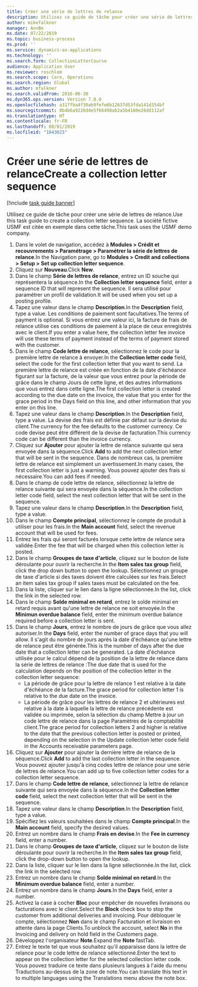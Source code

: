 ```yaml
---
title: Créer une série de lettres de relance
description: Utilisez ce guide de tâche pour créer une série de lettres de relance.
author: mikefalkner
manager: AnnBe
ms.date: 07/22/2019
ms.topic: business-process
ms.prod: ''
ms.service: dynamics-ax-applications
ms.technology: ''
ms.search.form: CollectionLetterCourse
audience: Application User
ms.reviewer: roschlom
ms.search.scope: Core, Operations
ms.search.region: Global
ms.author: mfalkner
ms.search.validFrom: 2016-06-30
ms.dyn365.ops.version: Version 7.0.0
ms.openlocfilehash: a317fba4f30ab9fefe6b12637d53fda141d354bf
ms.sourcegitcommit: 8b4b6a9226d4e5f66498ab2a5b4160e26dd112af
ms.translationtype: HT
ms.contentlocale: fr-FR
ms.lasthandoff: 08/01/2019
ms.locfileid: "1843023"
---
```

# <a name="create-a-collection-letter-sequence"></a><span data-ttu-id="9cd5f-103">Créer une série de lettres de relance</span><span class="sxs-lookup"><span data-stu-id="9cd5f-103">Create a collection letter sequence</span></span>

[!include [task guide banner](../../includes/task-guide-banner.md)]

<span data-ttu-id="9cd5f-104">Utilisez ce guide de tâche pour créer une série de lettres de relance.</span><span class="sxs-lookup"><span data-stu-id="9cd5f-104">Use this task guide to create a collection letter sequence.</span></span> <span data-ttu-id="9cd5f-105">La société fictive USMF est citée en exemple dans cette tâche.</span><span class="sxs-lookup"><span data-stu-id="9cd5f-105">This task uses the USMF demo company.</span></span>

1. <span data-ttu-id="9cd5f-106">Dans le volet de navigation, accédez à **Modules > Crédit et recouvrements > Paramétrage > Paramétrer la série de lettres de relance**.</span><span class="sxs-lookup"><span data-stu-id="9cd5f-106">In the Navigation pane, go to **Modules > Credit and collections > Setup > Set up collection letter sequence**.</span></span>
2. <span data-ttu-id="9cd5f-107">Cliquez sur **Nouveau**.</span><span class="sxs-lookup"><span data-stu-id="9cd5f-107">Click **New**.</span></span>
3. <span data-ttu-id="9cd5f-108">Dans le champ **Série de lettres de relance**, entrez un ID souche qui représentera la séquence.</span><span class="sxs-lookup"><span data-stu-id="9cd5f-108">In the **Collection letter sequence** field, enter a sequence ID that will represent the sequence.</span></span> <span data-ttu-id="9cd5f-109">Il sera utilisé pour paramétrer un profil de validation.</span><span class="sxs-lookup"><span data-stu-id="9cd5f-109">It will be used when you set up a posting profile.</span></span>
4. <span data-ttu-id="9cd5f-110">Tapez une valeur dans le champ **Description**.</span><span class="sxs-lookup"><span data-stu-id="9cd5f-110">In the **Description** field, type a value.</span></span>  <span data-ttu-id="9cd5f-111">Les conditions de paiement sont facultatives.</span><span class="sxs-lookup"><span data-stu-id="9cd5f-111">The terms of payment is optional.</span></span> <span data-ttu-id="9cd5f-112">Si vous entrez une valeur ici, la facture de frais de relance utilise ces conditions de paiement à la place de ceux enregistrés avec le client.</span><span class="sxs-lookup"><span data-stu-id="9cd5f-112">If you enter a value here, the collection letter fee invoice will use these terms of payment instead of the terms of payment stored with the customer.</span></span>  
5. <span data-ttu-id="9cd5f-113">Dans le champ **Code lettre de relance**, sélectionnez le code pour la première lettre de relance à envoyer.</span><span class="sxs-lookup"><span data-stu-id="9cd5f-113">In the **Collection letter code** field, select the code for the first collection letter that you want to send.</span></span> <span data-ttu-id="9cd5f-114">La première lettre de relance est créée en fonction de la date d'échéance figurant sur la facture, de la valeur que vous entrez pour la période de grâce dans le champ Jours de cette ligne, et des autres informations que vous entrez dans cette ligne.</span><span class="sxs-lookup"><span data-stu-id="9cd5f-114">The first collection letter is created according to the due date on the invoice, the value that you enter for the grace period in the Days field on this line, and other information that you enter on this line.</span></span>  
6. <span data-ttu-id="9cd5f-115">Tapez une valeur dans le champ **Description**.</span><span class="sxs-lookup"><span data-stu-id="9cd5f-115">In the **Description** field, type a value.</span></span> <span data-ttu-id="9cd5f-116">La devise des frais est définie par défaut sur la devise du client.</span><span class="sxs-lookup"><span data-stu-id="9cd5f-116">The currency for the fee defaults to the customer currency.</span></span> <span data-ttu-id="9cd5f-117">Ce code devise peut être différent de la devise de facturation.</span><span class="sxs-lookup"><span data-stu-id="9cd5f-117">This currency code can be different than the invoice currency.</span></span>  
7. <span data-ttu-id="9cd5f-118">Cliquez sur **Ajouter** pour ajouter la lettre de relance suivante qui sera envoyée dans la séquence.</span><span class="sxs-lookup"><span data-stu-id="9cd5f-118">Click **Add** to add the next collection letter that will be sent in the sequence.</span></span> <span data-ttu-id="9cd5f-119">Dans de nombreux cas, la première lettre de relance est simplement un avertissement.</span><span class="sxs-lookup"><span data-stu-id="9cd5f-119">In many cases, the first collection letter is just a warning.</span></span> <span data-ttu-id="9cd5f-120">Vous pouvez ajouter des frais si nécessaire.</span><span class="sxs-lookup"><span data-stu-id="9cd5f-120">You can add fees if needed.</span></span>  
8. <span data-ttu-id="9cd5f-121">Dans le champ de code lettre de relance, sélectionnez la lettre de relance suivante qui sera envoyée dans la séquence.</span><span class="sxs-lookup"><span data-stu-id="9cd5f-121">In the collection letter code field, select the next collection letter that will be sent in the sequence.</span></span>
9. <span data-ttu-id="9cd5f-122">Tapez une valeur dans le champ **Description**.</span><span class="sxs-lookup"><span data-stu-id="9cd5f-122">In the **Description** field, type a value.</span></span>
10. <span data-ttu-id="9cd5f-123">Dans le champ **Compte principal**, sélectionnez le compte de produit à utiliser pour les frais.</span><span class="sxs-lookup"><span data-stu-id="9cd5f-123">In the **Main account** field, select the revenue account that will be used for fees.</span></span>
11. <span data-ttu-id="9cd5f-124">Entrez les frais qui seront facturés lorsque cette lettre de relance sera validée.</span><span class="sxs-lookup"><span data-stu-id="9cd5f-124">Enter the fee that will be charged when this collection letter is posted.</span></span>
12. <span data-ttu-id="9cd5f-125">Dans le champ **Groupes de taxe d'article**, cliquez sur le bouton de liste déroulante pour ouvrir la recherche.</span><span class="sxs-lookup"><span data-stu-id="9cd5f-125">In the **Item sales tax group** field, click the drop down button to open the lookup.</span></span> <span data-ttu-id="9cd5f-126">Sélectionnez un groupe de taxe d'article si des taxes doivent être calculées sur les frais.</span><span class="sxs-lookup"><span data-stu-id="9cd5f-126">Select an item sales tax group if sales taxes must be calculated on the fee.</span></span>  
13. <span data-ttu-id="9cd5f-127">Dans la liste, cliquer sur le lien dans la ligne sélectionnée.</span><span class="sxs-lookup"><span data-stu-id="9cd5f-127">In the list, click the link in the selected row.</span></span>
14. <span data-ttu-id="9cd5f-128">Dans le champ **Solde minimal en retard**, entrez le solde minimal en retard requis avant qu'une lettre de relance ne soit envoyée.</span><span class="sxs-lookup"><span data-stu-id="9cd5f-128">In the **Minimun overdue balance** field, enter the minimum overdue balance required before a collection letter is sent.</span></span>
15. <span data-ttu-id="9cd5f-129">Dans le champ **Jours**, entrez le nombre de jours de grâce que vous allez autoriser.</span><span class="sxs-lookup"><span data-stu-id="9cd5f-129">In the **Days** field, enter the number of grace days that you will allow.</span></span> <span data-ttu-id="9cd5f-130">Il s'agit du nombre de jours après la date d'échéance qu'une lettre de relance peut être générée.</span><span class="sxs-lookup"><span data-stu-id="9cd5f-130">This is the number of days after the due date that a collection letter can be generated.</span></span> <span data-ttu-id="9cd5f-131">La date d'échéance utilisée pour le calcul dépend de la position de la lettre de relance dans la série de lettres de relance :</span><span class="sxs-lookup"><span data-stu-id="9cd5f-131">The due date that is used for the calculation depends on the position of the collection letter in the collection letter sequence:</span></span>
    - <span data-ttu-id="9cd5f-132">La période de grâce pour la lettre de relance 1 est relative à la date d'échéance de la facture.</span><span class="sxs-lookup"><span data-stu-id="9cd5f-132">The grace period for collection letter 1 is relative to the due date on the invoice.</span></span>
    - <span data-ttu-id="9cd5f-133">La période de grâce pour les lettres de relance 2 et ultérieures est relative à la date à laquelle la lettre de relance précédente est validée ou imprimée, selon la sélection du champ Mettre à jour un code lettre de relance dans la page Paramètres de la comptabilité client.</span><span class="sxs-lookup"><span data-stu-id="9cd5f-133">The grace period for collection letters 2 and higher is relative to the date that the previous collection letter is posted or printed, depending on the selection in the Update collection letter code field in the Accounts receivable parameters page.</span></span>  
16. <span data-ttu-id="9cd5f-134">Cliquez sur **Ajouter** pour ajouter la dernière lettre de relance de la séquence.</span><span class="sxs-lookup"><span data-stu-id="9cd5f-134">Click **Add** to add the last collection letter in the sequence.</span></span> <span data-ttu-id="9cd5f-135">Vous pouvez ajouter jusqu'à cinq codes lettre de relance pour une série de lettres de relance.</span><span class="sxs-lookup"><span data-stu-id="9cd5f-135">You can add up to five collection letter codes for a collection letter sequence.</span></span>  
17. <span data-ttu-id="9cd5f-136">Dans le champ **Code lettre de relance**, sélectionnez la lettre de relance suivante qui sera envoyée dans la séquence.</span><span class="sxs-lookup"><span data-stu-id="9cd5f-136">In the **Collection letter code** field, select the next collection letter that will be sent in the sequence.</span></span>
18. <span data-ttu-id="9cd5f-137">Tapez une valeur dans le champ **Description**.</span><span class="sxs-lookup"><span data-stu-id="9cd5f-137">In the **Description** field, type a value.</span></span>
19. <span data-ttu-id="9cd5f-138">Spécifiez les valeurs souhaitées dans le champ **Compte principal**.</span><span class="sxs-lookup"><span data-stu-id="9cd5f-138">In the **Main account** field, specify the desired values.</span></span>
20. <span data-ttu-id="9cd5f-139">Entrez un nombre dans le champ **Frais en devise**.</span><span class="sxs-lookup"><span data-stu-id="9cd5f-139">In the **Fee in currency** field, enter a number.</span></span>
21. <span data-ttu-id="9cd5f-140">Dans le champ **Groupes de taxe d'article**, cliquez sur le bouton de liste déroulante pour ouvrir la recherche.</span><span class="sxs-lookup"><span data-stu-id="9cd5f-140">In the **Item sales tax group** field, click the drop-down button to open the lookup.</span></span>
22. <span data-ttu-id="9cd5f-141">Dans la liste, cliquer sur le lien dans la ligne sélectionnée.</span><span class="sxs-lookup"><span data-stu-id="9cd5f-141">In the list, click the link in the selected row.</span></span>
23. <span data-ttu-id="9cd5f-142">Entrez un nombre dans le champ **Solde minimal en retard**.</span><span class="sxs-lookup"><span data-stu-id="9cd5f-142">In the **Minimum overdue balance** field, enter a number.</span></span>
24. <span data-ttu-id="9cd5f-143">Entrez un nombre dans le champ **Jours**.</span><span class="sxs-lookup"><span data-stu-id="9cd5f-143">In the **Days** field, enter a number.</span></span>
25. <span data-ttu-id="9cd5f-144">Activez la case à cocher **Bloc** pour empêcher de nouvelles livraisons ou facturations avec le client.</span><span class="sxs-lookup"><span data-stu-id="9cd5f-144">Select the **Block** check box to stop the customer from additional deliveries and invoicing.</span></span> <span data-ttu-id="9cd5f-145">Pour débloquer le compte, sélectionnez **Non** dans le champ Facturation et livraison en attente dans la page Clients.</span><span class="sxs-lookup"><span data-stu-id="9cd5f-145">To unblock the account, select **No** in the Invoicing and delivery on hold field in the Customers page.</span></span>  
26. <span data-ttu-id="9cd5f-146">Développez l'organisateur **Note**.</span><span class="sxs-lookup"><span data-stu-id="9cd5f-146">Expand the **Note** fastTab.</span></span>
27. <span data-ttu-id="9cd5f-147">Entrez le texte tel que vous souhaitez qu'il apparaisse dans la lettre de relance pour le code lettre de relance sélectionné.</span><span class="sxs-lookup"><span data-stu-id="9cd5f-147">Enter the text to appear on the collection letter for the selected collection letter code.</span></span> <span data-ttu-id="9cd5f-148">Vous pouvez traduire ce texte dans plusieurs langues à l'aide du menu Traductions au-dessus de la zone de note.</span><span class="sxs-lookup"><span data-stu-id="9cd5f-148">You can translate this text in to multiple languages using the Translations menu above the note box.</span></span>  


